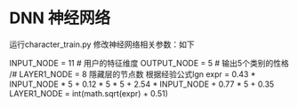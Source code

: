 # DNN 神经网络
运行character_train.py
修改神经网络相关参数：如下

INPUT_NODE = 11  # 用户的特征维度
OUTPUT_NODE = 5  # 输出5个类别的性格
/# LAYER1_NODE = 8  隱藏层的节点数 根据经验公式lgn
expr = 0.43 * INPUT_NODE * 5 + 0.12 * 5 * 5 + 2.54 * INPUT_NODE + 0.77 * 5 + 0.35
LAYER1_NODE = int(math.sqrt(expr) + 0.51)
